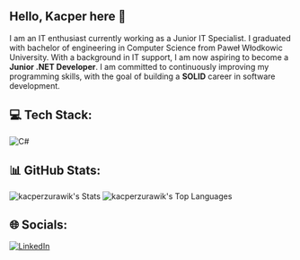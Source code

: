 ## Hello, Kacper here 👋

I am an IT enthusiast currently working as a Junior IT Specialist. I graduated with bachelor of engineering in Computer Science from Paweł Włodkowic University. With a background in IT support, I am now aspiring to become a **Junior .NET Developer**. I am committed to continuously improving my programming skills, with the goal of building a **SOLID** career in software development.

## 💻 Tech Stack:
![C#](https://img.shields.io/badge/C%23-239120?style=flat&logo=c-sharp&logoColor=white)

## 📊 GitHub Stats:
![kacperzurawik's Stats](https://github-readme-stats.vercel.app/api?username=kacperzurawik&theme=gotham&show_icons=true&hide_border=false&count_private=true)
![kacperzurawik's Top Languages](https://github-readme-stats.vercel.app/api/top-langs/?username=kacperzurawik&theme=gotham&show_icons=true&hide_border=false&layout=compact)

## 🌐 Socials:
[![LinkedIn](https://img.shields.io/badge/LinkedIn-%230077B5.svg?logo=linkedin&logoColor=white)](https://linkedin.com/in/https://www.linkedin.com/in/kacper-zurawik/) 
<!-- Proudly created with GPRM ( https://gprm.itsvg.in ) -->

<!--
**KacperZurawik/kacperzurawik** is a ✨ _special_ ✨ repository because its `README.md` (this file) appears on your GitHub profile.

Here are some ideas to get you started:

- 🔭 I’m currently working on ...
- 🌱 I’m currently learning ...
- 👯 I’m looking to collaborate on ...
- 🤔 I’m looking for help with ...
- 💬 Ask me about ...
- 📫 How to reach me: ...
- 😄 Pronouns: ...
- ⚡ Fun fact: ...
-->
